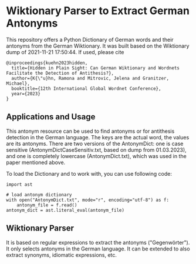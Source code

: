 # Wiktionary Parser to Extract German Antonyms
This repository offers a Python Dictionary of German words and their antonyms from the German Wiktionary.
It was built based on the Wiktionary dump of 2021-11-21 17:50:44.
If used, please cite

```
@inproceedings{kuehn2023hidden,
  title={Hidden in Plain Sight: Can German Wiktionary and Wordnets Facilitate the Detection of Antithesis?},
  author={K{\"u}hn, Ramona and Mitrovic, Jelena and Granitzer, Michael},
  booktitle={12th International Global Wordnet Conference},
  year={2023}
}
```


## Applications and Usage
This antonym resource can be used to find antonyms or for antithesis detection in the German language.
The keys are the actual word, the values are its antonyms.
There are two versions of the AntonymDict: one is case sensitive (AntonymDictCaseSensitiv.txt, based on dump from 01.03.2023), and one is completely lowercase (AntonymDict.txt), which was used in the paper mentioned above.

To load the Dictionary and to work with, you can use following code:
```
import ast

# load antonym dictionary
with open("AntonymDict.txt", mode="r", encoding="utf-8") as f:
    antonym_file = f.read()
antonym_dict = ast.literal_eval(antonym_file)

```

## Wiktionary Parser
It is based on regular expressions to extract the antonyms ("Gegenwörter"). It only selects antonyms in the German language. It can be extended to also extract synonyms, idiomatic expressions, etc.


